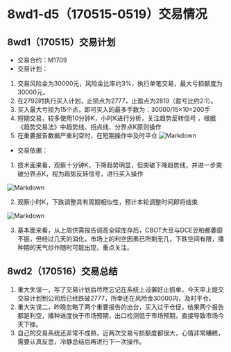# 8wd1-d5（170515-0519）交易情况
## 8wd1（170515）交易计划
- 交易合约：M1709
- 交易计划：
1. 交易风险金为30000元，风险金比率约3%，执行单笔交易，最大亏损额度为30000元。
2. 在2792时执行买入计划，止损点为2777，止盈点为2819（盈亏比约2:1）。
3. 买入最大亏损为15个点，即可买入的最多手数为：30000/15×10=200手
4. 短期交易，较多使用10分钟K，小时K进行分析，关注趋势反转信号 ，根据《趋势交易法》中趋势线、拐点线、分界点K原则操作
5. 在重要报告数据严重利空时，在短期操作中及时平仓
![Markdown](http://i1.piimg.com/591986/0f1de050d77067ae.png)
- 交易依据：
1. 技术面来看，观察十分钟K，下降趋势明显，但突破下降趋势线，并进一步突破分界点K，视为趋势反转信号，进行买入操作

![Markdown](http://i1.piimg.com/591986/18212b07ed8670bb.png)

2. 观察小时K，下跌调整具有周期相似性，预计本轮调整时间即将结束

![Markdown](http://i1.piimg.com/591986/969b0d3962c9b827.png)

3. 基本面来看，从上周供需报告调高全球库存后，CBOT大豆与DCE豆粕都萎靡不振，但经过几天的消化，市场上的利空因素已所剩无几，下跌空间有限，播种期的天气炒作随时可能出现，重点关注。

## 8wd2（170516）交易总结
1. 重大失误一，写了交易计划后尽然忘记在系统上设置好止损单，今天早上提交交易计划到公司后已经跌破2777，所幸还在风险金30000内，及时平仓。
2. 重大失误二，昨晚忽略了两个重要报告的出台，买入过于仓促，结果两个报告都是利空，播种进度快于市场预期，出口检测低于市场预期，直接导致市场今天下挫。
3. 自己的交易系统还非常不成熟，近两次交易亏损额度都很大，心情非常糟糕，需要认真反思，冷静总结后再进行下一次操作。
